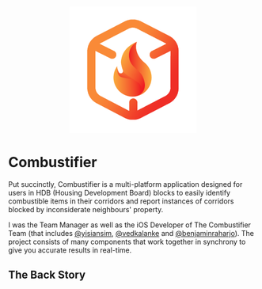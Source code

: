 <p align="center">
    <a href="https://github.com/AWS-Accelerator-Group-3-2021"><img src="/assets/images/combustifier_logo_latest 2@2x.png"></a>
</p>

# Combustifier

Put succinctly, Combustifier is a multi-platform application designed for users in HDB (Housing Development Board) blocks to easily identify combustible items in their corridors and report instances of corridors blocked by inconsiderate neighbours' property.

I was the Team Manager as well as the iOS Developer of The Combustifier Team (that includes [@yisiansim](https://toasterclock.github.io), [@vedkalanke](https://github.com/rreserVED) and [@benjaminraharjo](https://github.com/benjaminthree)). The project consists of many components that work together in synchrony to give you accurate results in real-time.

## The Back Story
